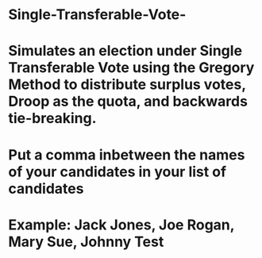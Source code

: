 # Single-Transferable-Vote-
# Simulates an election under Single Transferable Vote using the Gregory Method to distribute surplus votes, Droop as the quota, and backwards tie-breaking. 
# Put a comma inbetween the names of your candidates in your list of candidates
# Example: Jack Jones, Joe Rogan, Mary Sue, Johnny Test 
